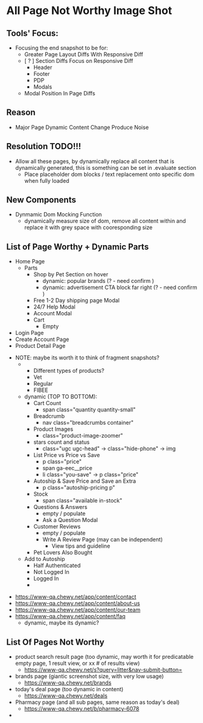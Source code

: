 # All Page Not Worthy Image Shot
## Tools' Focus:
  - Focusing the end snapshot to be for:
    - Greater Page Layout Diffs With Responsive Diff
    - [ ? ] Section Diffs Focus on Responsive Diff
      - Header
      - Footer
      - PDP
      - Modals
    - Modal Position In Page Diffs

## Reason
  - Major Page Dynamic Content Change Produce Noise

## Resolution TODO!!!
  - Allow all these pages, by dynamically replace all content that is dynamically generated, this is something can be set in .evaluate section
    - Place placeholder dom blocks / text replacement onto specific dom when fully loaded


## New Components
- Dynmamic Dom Mocking Function
  - dynamically measure size of dom, remove all content within and replace it with grey space with cooresponding size

## List of Page Worthy + Dynamic Parts
- Home Page
  - Parts
    - Shop by Pet Section on hover
      - dynamic: popular brands (? - need confirm )
      - dynamic: advertisement CTA block far right (? - need confirm )
    - Free 1-2 Day shipping page Modal
    - 24/7 Help Modal
    - Account Modal
    - Cart
      - Empty
- Login Page
- Create Account Page
- Product Detail Page
* NOTE: maybe its worth it to think of fragment snapshots?
  - * Different types of products?
    - Vet
    - Regular
    - FIBEE
  - dynamic (TOP TO BOTTOM):
    - Cart Count
      - span class="quantity quantity-small"
    - Breadcrumb
      - nav class="breadcrumbs container"
    - Product Images
      - class="product-image-zoomer"
    - stars count and status
      - class="ugc ugc-head" -> class="hide-phone" -> img
    - List Price vs Price vs Save
      - p class="price"
      - span ga-eec__price
      - li class="you-save" -> p class="price"
    - Autoship & Save Price and Save an Extra
      - p class="autoship-pricing p"
    - Stock
      - span class="available in-stock"
    - Questions & Answers
      - empty / populate
      - Ask a Question Modal
    - Customer Reviews
      - empty / populate
      - Write A Review Page (may can be independent)
        - View tips and guideline
    - Pet Lovers Also Bought
  - Add to Autoship
    - Half Authenticated
    - Not Logged In
    - Logged In
    -
- https://www-qa.chewy.net/app/content/contact
- https://www-qa.chewy.net/app/content/about-us
- https://www-qa.chewy.net/app/content/our-team
- https://www-qa.chewy.net/app/content/faq
  - dynamic, maybe its dynamic?



## List Of Pages Not Worthy
- product search result page (too dynamic, may worth it for predicatable empty page, 1 result view, or xx # of results view)
  - https://www-qa.chewy.net/s?query=litter&nav-submit-button=
- brands page (giantic screenshot size, with very low usage)
  - https://www-qa.chewy.net/brands
- today's deal page (too dynamic in content)
  - https://www-qa.chewy.net/deals
- Pharmacy page (and all sub pages, same reason as today's deal)
  - https://www-qa.chewy.net/b/pharmacy-6078
-


